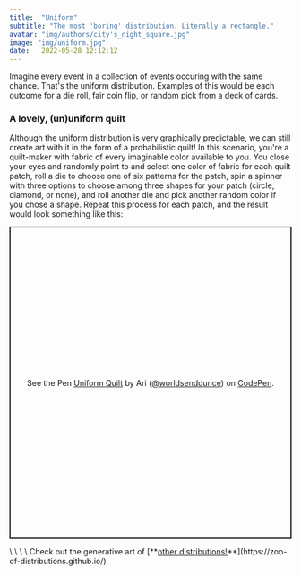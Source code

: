 ```yaml
---
title:  "Uniform"
subtitle: "The most 'boring' distribution. Literally a rectangle."
avatar: "img/authors/city's_night_square.jpg"
image: "img/uniform.jpg"
date:   2022-05-28 12:12:12
---
```

Imagine every event in a collection of events occuring with the same chance. That's the uniform distribution. Examples of this would be each outcome for a die roll, fair coin flip, or random pick from a deck of cards.
### A lovely, (un)uniform quilt
Although the uniform distribution is very graphically predictable, we can still create art with it in the form of a probabilistic quilt! 
In this scenario, you're a quilt-maker with fabric of every imaginable color available to you. You close your eyes and randomly point to and select one color of fabric for each quilt patch, roll a die to choose one of six patterns for the patch, spin a spinner with three options to choose among three shapes for your patch (circle, diamond, or none), and roll another die and pick another random color if you chose a shape.
Repeat this process for each patch, and the result would look something like this:
<p class="codepen" data-height="558" data-theme-id="dark" data-default-tab="result" data-slug-hash="VwQbdwO" data-user="worldsenddunce" style="height: 558px; box-sizing: border-box; display: flex; align-items: center; justify-content: center; border: 2px solid; margin: 1em 0; padding: 1em;">
  <span>See the Pen <a href="https://codepen.io/worldsenddunce/pen/VwQbdwO">
  Uniform Quilt</a> by Ari (<a href="https://codepen.io/worldsenddunce">@worldsenddunce</a>)
  on <a href="https://codepen.io">CodePen</a>.</span>
</p>
<script async src="https://cpwebassets.codepen.io/assets/embed/ei.js"></script>
\
\
\
\
Check out the generative art of [**<ins>other distributions!</ins>**](https://zoo-of-distributions.github.io/)
